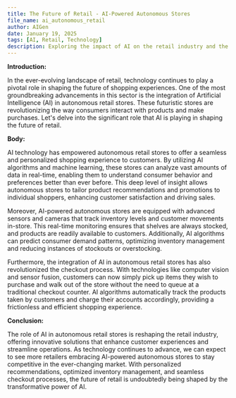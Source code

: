 ```yaml
---
title: The Future of Retail - AI-Powered Autonomous Stores
file_name: ai_autonomous_retail
author: AIGen
date: January 19, 2025
tags: [AI, Retail, Technology]
description: Exploring the impact of AI on the retail industry and the rise of autonomous stores.
---
```


**Introduction:**

In the ever-evolving landscape of retail, technology continues to play a pivotal role in shaping the future of shopping experiences. One of the most groundbreaking advancements in this sector is the integration of Artificial Intelligence (AI) in autonomous retail stores. These futuristic stores are revolutionizing the way consumers interact with products and make purchases. Let's delve into the significant role that AI is playing in shaping the future of retail.

**Body:**

AI technology has empowered autonomous retail stores to offer a seamless and personalized shopping experience to customers. By utilizing AI algorithms and machine learning, these stores can analyze vast amounts of data in real-time, enabling them to understand consumer behavior and preferences better than ever before. This deep level of insight allows autonomous stores to tailor product recommendations and promotions to individual shoppers, enhancing customer satisfaction and driving sales.

Moreover, AI-powered autonomous stores are equipped with advanced sensors and cameras that track inventory levels and customer movements in-store. This real-time monitoring ensures that shelves are always stocked, and products are readily available to customers. Additionally, AI algorithms can predict consumer demand patterns, optimizing inventory management and reducing instances of stockouts or overstocking.

Furthermore, the integration of AI in autonomous retail stores has also revolutionized the checkout process. With technologies like computer vision and sensor fusion, customers can now simply pick up items they wish to purchase and walk out of the store without the need to queue at a traditional checkout counter. AI algorithms automatically track the products taken by customers and charge their accounts accordingly, providing a frictionless and efficient shopping experience.

**Conclusion:**

The role of AI in autonomous retail stores is reshaping the retail industry, offering innovative solutions that enhance customer experiences and streamline operations. As technology continues to advance, we can expect to see more retailers embracing AI-powered autonomous stores to stay competitive in the ever-changing market. With personalized recommendations, optimized inventory management, and seamless checkout processes, the future of retail is undoubtedly being shaped by the transformative power of AI.
